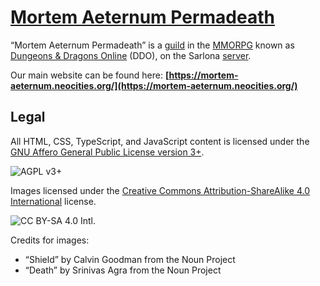 # [Mortem Aeternum Permadeath](https://mortem-aeternum.neocities.org/)

“Mortem Aeternum Permadeath” is a [guild](https://ddowiki.com/page/Guild) in
the
[MMORPG](https://en.wikipedia.org/wiki/Massively_multiplayer_online_role-playing_game)
known as [Dungeons & Dragons Online](https://www.ddo.com/) (DDO), on the
Sarlona [server](https://ddowiki.com/page/Server).

Our main website can be found here:
**[https://mortem-aeternum.neocities.org/](https://mortem-aeternum.neocities.org/)**

## Legal

All HTML, CSS, TypeScript, and JavaScript content is licensed under the [GNU
Affero General Public License version
3+](https://www.gnu.org/licenses/agpl-3.0.en.html).

![AGPL v3+](https://www.gnu.org/graphics/agplv3-with-text-162x68.png)

Images licensed under the [Creative Commons Attribution-ShareAlike 4.0
International](https://creativecommons.org/licenses/by-sa/4.0/) license.

![CC BY-SA 4.0
Intl.](https://mirrors.creativecommons.org/presskit/buttons/88x31/svg/by-sa.svg)

Credits for images:

* “Shield” by Calvin Goodman from the Noun Project
* “Death” by Srinivas Agra from the Noun Project
